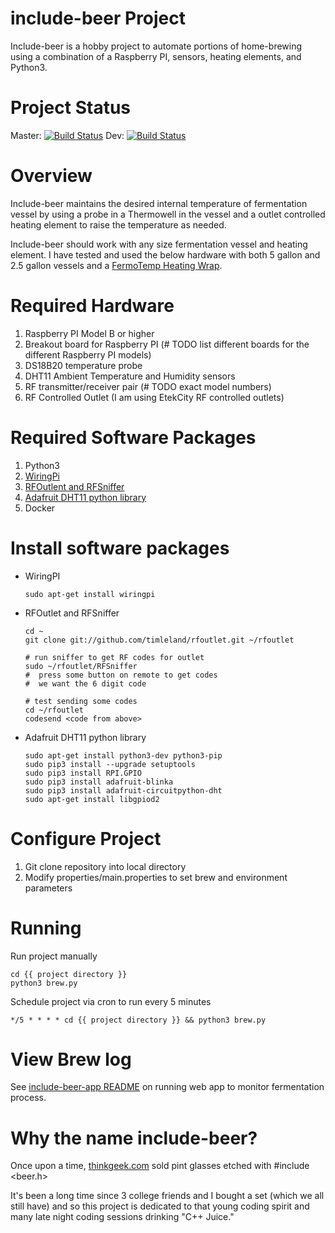 # include-beer Project

Include-beer is a hobby project to automate portions of home-brewing using a combination of a Raspberry PI, sensors, heating elements, and Python3.

# Project Status

Master: [![Build Status](https://travis-ci.com/mbhein/include-beer.svg?branch=master)](https://travis-ci.com/mbhein/include-beer)
Dev: [![Build Status](https://travis-ci.com/mbhein/include-beer.svg?branch=devel)](https://travis-ci.com/mbhein/include-beer)

# Overview

Include-beer maintains the desired internal temperature of fermentation vessel by using a probe in a Thermowell in the vessel and a outlet controlled heating element to raise the temperature as needed.

Include-beer should work with any size fermentation vessel and heating element. I have tested and used the below hardware with both 5 gallon and
2.5 gallon vessels and a <a href="https://www.northernbrewer.com/products/fermotemp-electric-fermentation-heater">FermoTemp Heating Wrap</a>.

# Required Hardware
1. Raspberry PI Model B or higher
2. Breakout board for Raspberry PI (# TODO list different boards for the different Raspberry PI models)
3. DS18B20 temperature probe
4. DHT11 Ambient Temperature and Humidity sensors
5. RF transmitter/receiver pair (# TODO exact model numbers)
6. RF Controlled Outlet (I am using EtekCity RF controlled outlets)



# Required Software Packages
1. Python3
2. <a href="http://wiringpi.com/">WiringPi</a>
3. <a href="https://github.com/timleland/rfoutlet">RFOutlent and RFSniffer</a>
4. <a href="https://pypi.org/project/adafruit-circuitpython-dht">Adafruit DHT11 python library</a>
5. Docker

# Install software packages
* WiringPI
      
      sudo apt-get install wiringpi 

* RFOutlet and RFSniffer

      cd ~
      git clone git://github.com/timleland/rfoutlet.git ~/rfoutlet

      # run sniffer to get RF codes for outlet
      sudo ~/rfoutlet/RFSniffer
      #  press some button on remote to get codes
      #  we want the 6 digit code

      # test sending some codes
      cd ~/rfoutlet
      codesend <code from above>

* Adafruit DHT11 python library

      sudo apt-get install python3-dev python3-pip
      sudo pip3 install --upgrade setuptools
      sudo pip3 install RPI.GPIO
      sudo pip3 install adafruit-blinka
      sudo pip3 install adafruit-circuitpython-dht
      sudo apt-get install libgpiod2

# Configure Project
1. Git clone repository into local directory
2. Modify properties/main.properties to set brew and environment parameters

# Running
Run project manually

    cd {{ project directory }}
    python3 brew.py

Schedule project via cron to run every 5 minutes

    */5 * * * * cd {{ project directory }} && python3 brew.py

# View Brew log
See [include-beer-app README](include-beer-app.MD) on running web app to monitor fermentation process.

# Why the name include-beer?
Once upon a time, <a href="https://www.thinkgeek.com/product/27f9/">thinkgeek.com</a> sold pint glasses etched with
  #include <beer.h>

It's been a long time since 3 college friends and I bought a set (which we all still have) and so this project is dedicated to that young coding spirit and many late night coding sessions drinking "C++ Juice."
